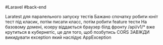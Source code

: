 #Laravel #back-end

Laratest для паралельного запуску тестів
Бажано спочатку робити юніт тест під класик, потім писати класс, потім робити feature тести
На базовому домені, юзеру віддається браузер білд фронту
/api/v1/* вже крутиться в кубернетіс, це для того, щоб позбутись CORS
ЗАВЖДИ викидувати exception який наслідує AppException